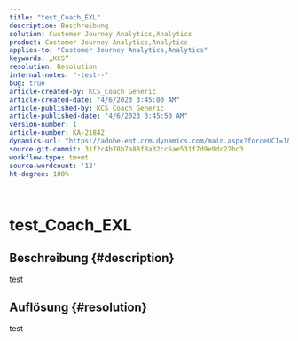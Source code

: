 ```yaml
---
title: "test_Coach_EXL"
description: Beschreibung
solution: Customer Journey Analytics,Analytics
product: Customer Journey Analytics,Analytics
applies-to: "Customer Journey Analytics,Analytics"
keywords: „KCS“
resolution: Resolution
internal-notes: "-test--"
bug: true
article-created-by: KCS_Coach Generic
article-created-date: "4/6/2023 3:45:00 AM"
article-published-by: KCS_Coach Generic
article-published-date: "4/6/2023 3:45:50 AM"
version-number: 1
article-number: KA-21842
dynamics-url: "https://adobe-ent.crm.dynamics.com/main.aspx?forceUCI=1&pagetype=entityrecord&etn=knowledgearticle&id=f0e8a466-2dd4-ed11-a7c7-6045bd006793"
source-git-commit: 31f2c4b78b7a88f8a32cc6ae531f7d9e9dc22bc3
workflow-type: tm+mt
source-wordcount: '12'
ht-degree: 100%

---
```


# test_Coach_EXL

## Beschreibung {#description}

test

## Auflösung {#resolution}


test
